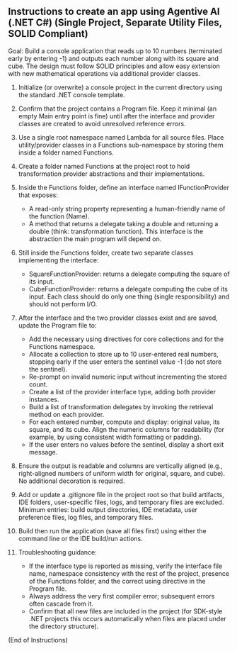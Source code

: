 ## Instructions to create an app using Agentive AI (.NET C#) (Single Project, Separate Utility Files, SOLID Compliant)

Goal: Build a console application that reads up to 10 numbers (terminated early by entering -1) and outputs each number along with its square and cube. The design must follow SOLID principles and allow easy extension with new mathematical operations via additional provider classes.

1. Initialize (or overwrite) a console project in the current directory using the standard .NET console template.

2. Confirm that the project contains a Program file. Keep it minimal (an empty Main entry point is fine) until after the interface and provider classes are created to avoid unresolved reference errors.

3. Use a single root namespace named Lambda for all source files. Place utility/provider classes in a Functions sub-namespace by storing them inside a folder named Functions.

4. Create a folder named Functions at the project root to hold transformation provider abstractions and their implementations.

5. Inside the Functions folder, define an interface named IFunctionProvider that exposes: 
   - A read-only string property representing a human-friendly name of the function (Name). 
   - A method that returns a delegate taking a double and returning a double (think: transformation function). 
   This interface is the abstraction the main program will depend on.

6. Still inside the Functions folder, create two separate classes implementing the interface: 
   - SquareFunctionProvider: returns a delegate computing the square of its input. 
   - CubeFunctionProvider: returns a delegate computing the cube of its input. 
   Each class should do only one thing (single responsibility) and should not perform I/O.

7. After the interface and the two provider classes exist and are saved, update the Program file to: 
   - Add the necessary using directives for core collections and for the Functions namespace. 
   - Allocate a collection to store up to 10 user-entered real numbers, stopping early if the user enters the sentinel value -1 (do not store the sentinel). 
   - Re-prompt on invalid numeric input without incrementing the stored count. 
   - Create a list of the provider interface type, adding both provider instances. 
   - Build a list of transformation delegates by invoking the retrieval method on each provider. 
   - For each entered number, compute and display: original value, its square, and its cube. Align the numeric columns for readability (for example, by using consistent width formatting or padding). 
   - If the user enters no values before the sentinel, display a short exit message.

8. Ensure the output is readable and columns are vertically aligned (e.g., right-aligned numbers of uniform width for original, square, and cube). No additional decoration is required.

9. Add or update a .gitignore file in the project root so that build artifacts, IDE folders, user-specific files, logs, and temporary files are excluded. Minimum entries: build output directories, IDE metadata, user preference files, log files, and temporary files.

10. Build then run the application (save all files first) using either the command line or the IDE build/run actions.

11. Troubleshooting guidance: 
    - If the interface type is reported as missing, verify the interface file name, namespace consistency with the rest of the project, presence of the Functions folder, and the correct using directive in the Program file. 
    - Always address the very first compiler error; subsequent errors often cascade from it. 
    - Confirm that all new files are included in the project (for SDK-style .NET projects this occurs automatically when files are placed under the directory structure).

(End of Instructions)